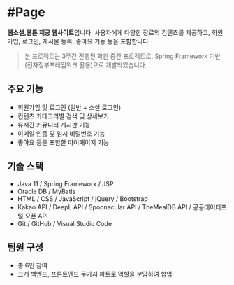 # \#Page

**웹소설,웹툰 제공 웹사이트**입니다. 사용자에게 다양한 장르의 컨텐츠를 제공하고, 회원 가입, 로그인, 게시물 등록, 좋아요 기능 등을 포함합니다.

> 본 프로젝트는 3주간 진행된 학원 중간 프로젝트로, Spring Framework 기반(전자정부프레임워크 활용)으로 개발되었습니다.

## 주요 기능
- 회원가입 및 로그인 (일반 + 소셜 로그인)
- 컨텐츠 카테고리별 검색 및 상세보기
- 유저간 커뮤니티 게시판 기능
- 이메일 인증 및 임시 비밀번호 기능
- 좋아요 등을 포함한 마이페이지 기능

## 기술 스택
- Java 11 / Spring Framework / JSP
- Oracle DB / MyBatis
- HTML / CSS / JavaScript / jQuery / Bootstrap
- Kakao API / DeepL API / Spoonacular API / TheMealDB API / 공공데이터포털 오픈 API
- Git / GitHub / Visual Studio Code

## 팀원 구성
- 총 6인 참여
- 크게 백엔드, 프론트엔드 두가지 파트로 역할을 분담하여 협업
